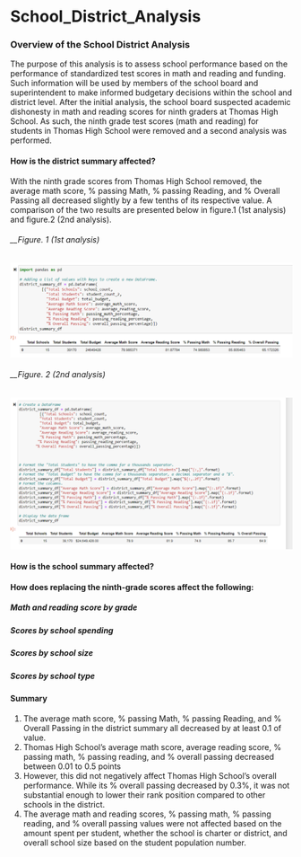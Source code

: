 # School_District_Analysis
### Overview of the School District Analysis
The purpose of this analysis is to assess school performance based on the performance of standardized test scores in math and reading and funding. Such information will be used by members of the school board and superintendent to make informed budgetary decisions within the school and district level.
After the initial analysis, the school board suspected academic dishonesty in math and reading scores for ninth graders at Thomas High School. As such, the ninth grade test scores (math and reading) for students in Thomas High School were removed and a second analysis was performed.

#### How is the district summary affected?
With the ninth grade scores from Thomas High School removed, the average math score, % passing Math, % passing Reading, and % Overall Passing all decreased slightly by a few tenths of its respective value. A comparison of the two results are presented below in figure.1 (1st analysis) and figure.2 (2nd analysis).
###### __Figure. 1 (1st analysis)
![district_summary_1analysis](district_summary_1analysis.png)

###### __Figure. 2 (2nd analysis)
![district_summary_2analysis](district_summary_2analysis.png)
#### How is the school summary affected?

#### How does replacing the ninth-grade scores affect the following:
##### Math and reading score by grade

##### Scores by school spending

##### Scores by school size

##### Scores by school type

#### Summary
1. The average math score, % passing Math, % passing Reading, and % Overall Passing in the district summary all decreased by at least 0.1 of value.
2. Thomas High School’s average math score, average reading score, % passing math, % passing reading, and % overall passing decreased between 0.01 to 0.5 points
3. However, this did not negatively affect Thomas High School’s overall performance. While its % overall passing decreased by 0.3%, it was not substantial enough to lower their rank position compared to other schools in the district.
4. The average math and reading scores, % passing math, % passing reading, and % overall passing values were not affected based on the amount spent per student, whether the school is charter or district, and overall school size based on the student population number.  
